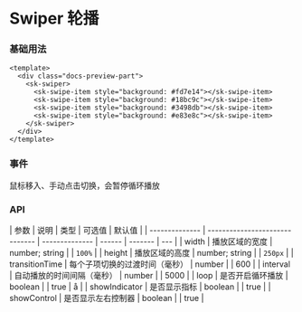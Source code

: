 # Swiper 轮播

### 基础用法

<div class="docs-preview-part">
  <sk-swiper>
    <sk-swipe-item style="background: #fd7e14"></sk-swipe-item>
    <sk-swipe-item style="background: #18bc9c"></sk-swipe-item>
    <sk-swipe-item style="background: #3498db"></sk-swipe-item>
    <sk-swipe-item style="background: #e83e8c"></sk-swipe-item>
  </sk-swiper>
</div>

```vue
<template>
  <div class="docs-preview-part">
    <sk-swiper>
      <sk-swipe-item style="background: #fd7e14"></sk-swipe-item>
      <sk-swipe-item style="background: #18bc9c"></sk-swipe-item>
      <sk-swipe-item style="background: #3498db"></sk-swipe-item>
      <sk-swipe-item style="background: #e83e8c"></sk-swipe-item>
    </sk-swiper>
  </div>
</template>
```

### 事件

鼠标移入、手动点击切换，会暂停循环播放

### API

| 参数           | 说明                           | 类型           | 可选值 | 默认值  |
| -------------- | ------------------------------ | -------------- | ------ | ------- | --- |
| width          | 播放区域的宽度                 | number; string |        | `100%`  |
| height         | 播放区域的高度                 | number; string |        | `250px` |
| transitionTime | 每个子项切换的过渡时间（毫秒） | number         |        | 600     |
| interval       | 自动播放的时间间隔（毫秒）     | number         |        | 5000    |
| loop           | 是否开启循环播放               | boolean        |        | true    | å   |
| showIndicator  | 是否显示指标                   | boolean        |        | true    |
| showControl    | 是否显示左右控制器             | boolean        |        | true    |
